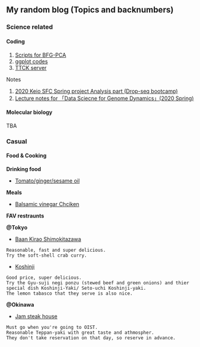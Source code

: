 ## My random blog (Topics and backnumbers)

### Science related

#### Coding 
  1. [Scripts for BFG-PCA](https://danyamamotoevans.github.io/BFG-PCA)
  2. [ggplot codes]( https://danyamamotoevans.github.io/ggplot/)
  3. [TTCK server](https://danyamamotoevans.github.io/blog/code/ttck_server)

Notes
  1. [2020 Keio SFC Spring project Analysis part (Drop-seq bootcamp)](https://danyamamotoevans.github.io/blog/code/dropseq_bootcamp)
  2. [Lecture notes for 「Data Sciecne for Genome Dynamics」(2020 Spring) ](https://danyamamotoevans.github.io/blog/code/ds4gd)




#### Molecular biology

TBA


### Casual

#### Food & Cooking 

**Drinking food**
* [Tomato/ginger/sesame oil](https://danyamamotoevans.github.io/blog/cooking/tomato_ginger_sesameoil)

**Meals**
* [Balsamic vinegar Chciken](https://danyamamotoevans.github.io/blog/cooking/Balsamic_Chicken_grill)
  
  
**FAV restraunts**
    
**@Tokyo**

* [Baan Kirao Shimokitazawa](http://www.baankirao.com/shimokita/)

```
Reasonable, fast and super delicious.
Try the soft-shell crab curry.
```

* [Koshinji](https://tabelog.com/tokyo/A1318/A131811/13190642/dtlphotolst/1/smp2/)

```
Good price, super delicious.
Try the Gyu-suji negi ponzu (stewed beef and green onions) and thier special dish Koshinji-Yaki/ Seto-uchi Koshinji-yaki.
The lemon tabasco that they serve is also nice.
```


**@Okinawa**

* [Jam steak house](http://www.jam-groups.com/okinawa.html)
 
 ```
 Must go when you're going to OIST.
 Reasonable Teppan-yaki with great taste and athmospher.
 They don't take reservation on that day, so reserve in advance.
 ```
 
 
 
